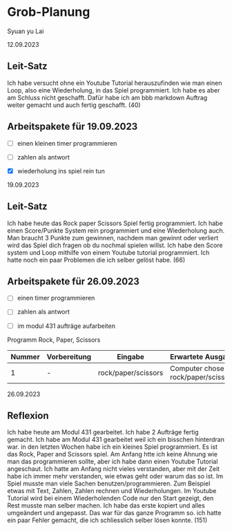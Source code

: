 # Grob-Planung

Syuan yu Lai

12.09.2023

## Leit-Satz

Ich habe versucht ohne ein Youtube Tutorial herauszufinden wie man einen Loop, also eine Wiederholung, in das Spiel programmiert. Ich habe es aber am Schluss nicht geschafft. Dafür habe ich am bbb markdown Auftrag weiter gemacht und auch fertig geschafft. (40)

## Arbeitspakete für 19.09.2023


- [ ] einen kleinen timer programmieren
- [ ] zahlen als antwort
- [x] wiederholung ins spiel rein tun




19.09.2023

## Leit-Satz
Ich habe heute das Rock paper Scissors Spiel fertig programmiert. Ich habe einen Score/Punkte System rein programmiert und eine Wiederholung auch. Man braucht 3 Punkte zum gewinnen, nachdem man gewinnt oder verliert wird das Spiel dich fragen ob du nochmal spielen willst. Ich habe den Score system und Loop mithilfe von einem Youtube tutorial programmiert. Ich hatte noch ein paar Problemen die ich selber gelöst habe. (66)

## Arbeitspakete für 26.09.2023
- [ ] einen timer programmieren
- [ ] zahlen als antwort
- [ ] im modul 431 aufträge aufarbeiten


Programm Rock, Paper, Scissors 

Nummer | Vorbereitung | Eingabe | Erwartete Ausgabe | Erfüllt?
-------- | -------- | -------- | ---------- | ----------
1  | -   | rock/paper/scissors   | Computer chose rock/paper/scissors | ja




26.09.2023

## Reflexion
Ich habe heute am Modul 431 gearbeitet. Ich habe 2 Aufträge fertig gemacht. Ich habe am Modul 431 gearbeitet weil ich ein bisschen hinterdran war. in den letzten Wochen habe ich ein kleines Spiel programmiert. Es ist das Rock, Paper and Scissors spiel. Am Anfang htte ich keine Ahnung wie man das programmieren sollte, aber ich habe dann einen Youtube Tutorial angeschaut. Ich hatte am Anfang nicht vieles verstanden, aber mit der Zeit habe ich immer mehr verstanden, wie etwas geht oder warum das so ist. Im Spiel musste man viele Sachen benutzen/programmieren. Zum Beispiel etwas mit Text, Zahlen, Zahlen rechnen und Wiederholungen. Im Youtube Tutorial wird bei einem Wiederholenden Code nur den Start gezeigt, den Rest musste man selber machen. Ich habe das erste kopiert und alles umgeändert und angepasst. Das war für das ganze Programm so. ich hatte ein paar Fehler gemacht, die ich schliesslich selber lösen konnte. (151)


